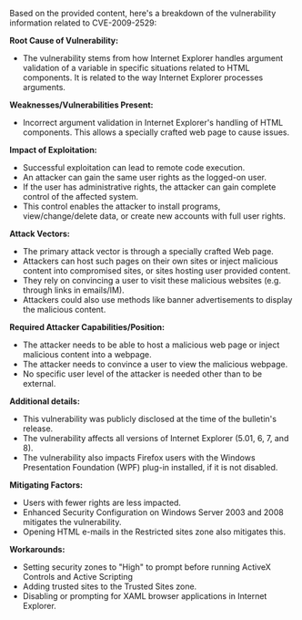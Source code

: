 Based on the provided content, here's a breakdown of the vulnerability information related to CVE-2009-2529:

**Root Cause of Vulnerability:**
- The vulnerability stems from how Internet Explorer handles argument validation of a variable in specific situations related to HTML components. It is related to the way Internet Explorer processes arguments.

**Weaknesses/Vulnerabilities Present:**
- Incorrect argument validation in Internet Explorer's handling of HTML components. This allows a specially crafted web page to cause issues.

**Impact of Exploitation:**
- Successful exploitation can lead to remote code execution.
- An attacker can gain the same user rights as the logged-on user.
- If the user has administrative rights, the attacker can gain complete control of the affected system.
- This control enables the attacker to install programs, view/change/delete data, or create new accounts with full user rights.

**Attack Vectors:**
- The primary attack vector is through a specially crafted Web page.
- Attackers can host such pages on their own sites or inject malicious content into compromised sites, or sites hosting user provided content.
- They rely on convincing a user to visit these malicious websites (e.g. through links in emails/IM).
- Attackers could also use methods like banner advertisements to display the malicious content.

**Required Attacker Capabilities/Position:**
- The attacker needs to be able to host a malicious web page or inject malicious content into a webpage.
- The attacker needs to convince a user to view the malicious webpage.
- No specific user level of the attacker is needed other than to be external.

**Additional details:**
- This vulnerability was publicly disclosed at the time of the bulletin's release.
- The vulnerability affects all versions of Internet Explorer (5.01, 6, 7, and 8).
- The vulnerability also impacts Firefox users with the Windows Presentation Foundation (WPF) plug-in installed, if it is not disabled.

**Mitigating Factors:**

- Users with fewer rights are less impacted.
- Enhanced Security Configuration on Windows Server 2003 and 2008 mitigates the vulnerability.
- Opening HTML e-mails in the Restricted sites zone also mitigates this.

**Workarounds:**
- Setting security zones to "High" to prompt before running ActiveX Controls and Active Scripting
- Adding trusted sites to the Trusted Sites zone.
- Disabling or prompting for XAML browser applications in Internet Explorer.